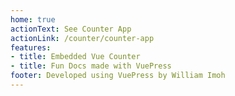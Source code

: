 ```yaml
---
home: true
actionText: See Counter App
actionLink: /counter/counter-app
features:
- title: Embedded Vue Counter
- title: Fun Docs made with VuePress
footer: Developed using VuePress by William Imoh
---
```

<my-header></my-header>
